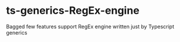 # ts-generics-RegEx-engine
Bagged few features support RegEx engine written just by Typescript generics
